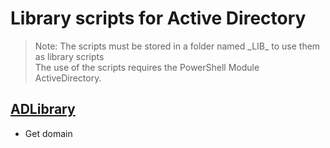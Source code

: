 # Library scripts for Active Directory

> Note: The scripts must be stored in a folder named \_LIB_ to use them as library scripts
> <br>The use of the scripts requires the PowerShell Module ActiveDirectory.

## [ADLibrary](./ADLibrary.ps1)

+ Get domain